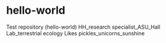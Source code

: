 # hello-world
Test repository (hello-world)
HH_research specialist_ASU_Hall Lab_terrestrial ecology
Likes pickles_unicorns_sunshine 
